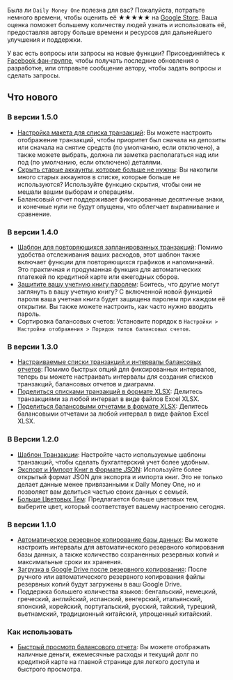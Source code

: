 Была ли `Daily Money One` полезна для вас? Пожалуйста, потратьте немного времени, чтобы оценить её ★★★★★ на [Google Store](https://play.google.com/store/apps/details?id=com.colaorange.dailymoneyone). Ваша оценка поможет большему количеству людей узнать и использовать её, предоставляя автору больше времени и ресурсов для дальнейшего улучшения и поддержки.

У вас есть вопросы или запросы на новые функции? Присоединяйтесь к [Facebook фан-группе](https://www.facebook.com/colaorange.daily.money), чтобы получать последние обновления о разработке, или отправьте сообщение автору, чтобы задать вопросы и сделать запросы.

## Что нового

### В версии 1.5.0
* [Настройка макета для списка транзакций](https://youtu.be/TzQj2pY6sWs): Вы можете настроить отображение транзакций, чтобы приоритет был сначала на депозиты или сначала на снятие средств (по умолчанию, если отключено), а также можете выбрать, должна ли заметка располагаться над или под (по умолчанию, если отключено) деталями.
* [Скрыть старые аккаунты, которые больше не нужны](https://youtu.be/nKq7Mh_2nQA): Вы накопили много старых аккаунтов в списке, которые больше не используются? Используйте функцию скрытия, чтобы они не мешали вашим выборам и операциям.
* Балансовый отчет поддерживает фиксированные десятичные знаки, и конечные нули не будут опущены, что облегчает выравнивание и сравнение.

### В версии 1.4.0
* [Шаблон для повторяющихся запланированных транзакций](https://youtu.be/TzQj2pY6sWs): Помимо удобства отслеживания ваших расходов, этот шаблон также включает функции для повторяющихся графиков и напоминаний. Это практичная и продуманная функция для автоматических платежей по кредитной карте или ежегодных сборов.
* [Защитите вашу учетную книгу паролем](https://youtu.be/peoYqNG_4pk): Боитесь, что другие могут заглянуть в вашу учетную книгу? С включенной новой функцией пароля ваша учетная книга будет защищена паролем при каждом её открытии. Вы также можете настроить, как часто нужно вводить пароль.
* Сортировка балансовых счетов: Установите порядок в `Настройки > Настройки отображения > Порядок типов балансовых счетов`.

### В версии 1.3.0
* [Настраиваемые списки транзакций и интервалы балансовых отчетов](https://youtu.be/O7EcLN82qIU): Помимо быстрых опций для фиксированных интервалов, теперь вы можете настраивать интервалы для создания списков транзакций, балансовых отчетов и диаграмм.
* [Поделиться списками транзакций в формате XLSX](https://youtu.be/Bf7j39fsCSc): Делитесь транзакциями за любой интервал в виде файлов Excel XLSX.
* [Поделиться балансовыми отчетами в формате XLSX](https://youtu.be/kpxJxNsButA): Делитесь балансовыми отчетами за любой интервал в виде файлов Excel XLSX.

### В Версии 1.2.0
* [Шаблон Транзакции](https://youtu.be/CtfJ5BecZfY): Настройте часто используемые шаблоны транзакций, чтобы сделать бухгалтерский учет более удобным.
* [Экспорт и Импорт Книг в Формате JSON](https://youtu.be/bHGEH7zcj78): Используйте более открытый формат JSON для экспорта и импорта книг. Это не только делает данные менее привязанными к Daily Money One, но и позволяет вам делиться частью своих данных с семьей.
* [Больше Цветовых Тем](https://youtu.be/3Yw7m2AOvfc): Предлагается больше цветовых тем, выберите цвет, который соответствует вашему настроению сегодня.

### В версии 1.1.0
* [Автоматическое резервное копирование базы данных](https://youtube.com/shorts/dWePWDncx0k): Вы можете настроить интервалы для автоматического резервного копирования базы данных, а также количество сохраненных резервных копий и максимальные сроки их хранения.
* [Загрузка в Google Drive после резервного копирования](https://youtu.be/hOJdtKElLuw): После ручного или автоматического резервного копирования файлы резервных копий будут загружены в ваш Google Drive.
* Поддержка большего количества языков: бенгальский, немецкий, греческий, английский, испанский, венгерский, итальянский, японский, корейский, португальский, русский, тайский, турецкий, вьетнамский, традиционный китайский, упрощенный китайский.

### Как использовать
* [Быстрый просмотр балансового отчета](https://youtu.be/66tJxSrI_vQ): Вы можете отображать наличные деньги, ежемесячные расходы и текущий долг по кредитной карте на главной странице для легкого доступа и быстрого просмотра.